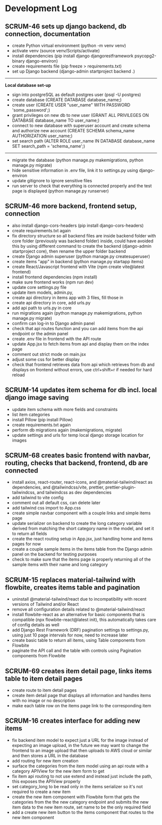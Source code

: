 # Development Log

## SCRUM-46 sets up django backend, db connection, documentation

- create Python virtual environment (python -m venv venv)
- activate venv (source venv/Scripts/activate)
- install dependencies (pip install django djangorestframework psycopg2-binary django-environ)
- create requirements file (pip freeze > requirements.txt)
- set up Django backend (django-admin startproject backend .)

---

**Local database set-up**

- sign into postgreSQL as default postgres user (psql -U postgres)
- create database (CREATE DATABASE database_name;)
- create user (CREATE USER "user_name" WITH PASSWORD 'some_password';)
- grant privileges on new db to new user (GRANT ALL PRIVILEGES ON DATABASE database_name TO user_name;)
- connect to new database with superuser account and create schema and authorize new account (CREATE SCHEMA schema_name AUTHORIZATION user_name;)
- set search path (ALTER ROLE user_name IN DATABASE database_name SET search_path = 'schema_name';)

---

- migrate the database (python manage.py makemigrations, python manage.py migrate)
- hide sensitive information in .env file, link it to settings.py using django-environ
- update gitignore to ignore sensitive files
- run server to check that everything is connected properly and the test page is displayed (python manage.py runserver)

## SCRUM-46 more backend, frontend setup, connection

- also install django-cors-headers (pip install django-cors-headers)
- create requirements.txt again
- fix directory structure so all backend files are inside backend folder with core folder (previously was backend folder) inside, could have avoided this by using different command to create the backend (django-admin startproject core), then rename the upper folder backend
- create Django admin superuser (python manage.py createsuperuser)
- create items "app" in backend (python manage.py startapp items)
- create React/Javascript frontend with Vite (npm create vite@latest frontend)
- install frontend dependencies (npm install)
- make sure frontend works (npm run dev)
- update core settings.py file
- update item models, admin.py,
- create api directory in items app with 3 files, fill those in
- create api directory in core, add urls.py
- add api path to urls.py in core
- run migrations again (python manage.py makemigrations, python manage.py migrate)
- confirm can log-in to Django admin panel
- check that api routes function and you can add items from the api endpoint or the admin panel
- create .env file in frontend with the API route
- update App.jsx to fetch items from api and display them on the index page
- comment out strict mode on main.jsx
- adjust some css for better display
- check that frontend retrieves data from api which retrieves from db and displays on frontend without errors, use ctrl+shift+r if needed for hard reload

## SCRUM-14 updates item schema for db incl. local django image saving

- update item schema with more fields and constraints
- list item categories
- install Pillow (pip install Pillow)
- create requirements.txt again
- perform db migrations again (makemigrations, migrate)
- update settings and urls for temp local django storage location for images

## SCRUM-68 creates basic frontend with navbar, routing, checks that backend, frontend, db are connected

- install axios, react-router, react-icons, and @material-tailwind/react as dependencies, and @tailwindcss/vite, prettier, prettier-plugin-tailwindcss, and tailwindcss as dev dependencies
- add tailwind to vite config
- comment out all default css, can delete later
- add tailwind css import to App.css
- create simple navbar component with a couple links and simple items page
- update serializer on backend to create the long category variable derived from matching the short category name in the model, and set it to return all fields
- create the react routing setup in App.jsx, just handling home and items pages for now
- create a couple sample items in the items table from the Django admin panel on the backend for testing purposes
- check to make sure that the items page is properly returning all of the sample items with their name and long category

## SCRUM-15 replaces material-tailwind with flowbite, creates items table and pagination

- uninstall @material-tailwind/react due to incompatibility with recent versions of Tailwind and/or React
- remove all configuration details related to @material-tailwind/react
- install flowbite-react as an alternative for basic components that is compatible (npx flowbite-react@latest init), this automatically takes care of config details as well
- add Django Rest Framework (DRF) pagination settings to settings.py, using just 10 page intervals for now, need to increase later
- create basic table to return all items, using Table components from Flowbite
- paginate the API call and the table with controls using Pagination components from Flowbite

## SCRUM-69 creates item detail page, links items table to item detail pages

- create route to item detail pages
- create item detail page that displays all information and handles items with no image or no description
- make each table row on the items page link to the corresponding item

## SCRUM-16 creates interface for adding new items

- fix backend item model to expect just a URL for the image instead of expecting an image upload, in the future we may want to change the frontend to an image upload that then uploads to AWS cloud or similar and then stores a URL in the database
- add routing for new item creation
- surface the categories from the item model using an api route with a category APIView for the new item form to get
- fix item api routing to not use extend and instead just include the path, this exposes the APIView properly
- set category_long to be read only in the items serializer so it's not required to create a new item
- create the new item component with Flowbite form that gets the categories from the the new category endpoint and submits the new item data to the new item route, set name to be the only required field
- add a create new item button to the items component that routes to the new item component
